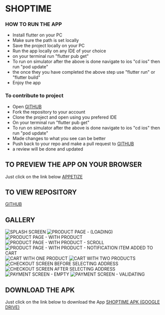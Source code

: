 # SHOPTIME

### HOW TO RUN THE APP

* Install flutter on your PC
* Make sure the path is set locally
* Save the project locally on your PC
* Run the app locally on any IDE of your choice
* on your terminal run "flutter pub get"
* To run on simulator after the above is done navigate to ios "cd ios" then run "pod update"
* the once they you have completed the above step use "flutter run" or "flutter build"
* Enjoy the app

### To contribute to project

* Open [GITHUB](https://github.com/andymaking/shop_time)
* Fork the repository to your account
* Clone the project and open using you prefered IDE
* On your terminal run "flutter pub get"
* To run on simulator after the above is done navigate to ios "cd ios" then run "pod update"
* Made changes to what you see can be better
* Push back to your repo and make a pull request to [GITHUB](https://github.com/andymaking/shop_time)
* a review will be done and updated


## TO PREVIEW THE APP ON YOUR BROWSER
Just click on the link below
[APPETIZE](https://appetize.io/app/b_77ymhuh6snuqeqou5y5zqjn364)

## TO VIEW REPOSITORY
[GITHUB](https://github.com/andymaking/shop_time)

## GALLERY

![SPLASH SCREEN](https://github.com/andymaking/shop_time/blob/main/assets/images/1.jpeg)
![PRODUCT PAGE - (LOADING)](https://github.com/andymaking/shop_time/blob/main/assets/images/2.jpeg)
![PRODUCT PAGE - WITH PRODUCT](https://github.com/andymaking/shop_time/blob/main/assets/images/3.jpeg)
![PRODUCT PAGE - WITH PRODUCT - SCROLL](https://github.com/andymaking/shop_time/blob/main/assets/images/4.jpeg)
![PRODUCT PAGE - WITH PRODUCT - NOTIFICATION ITEM ADDED TO CART](https://github.com/andymaking/shop_time/blob/main/assets/images/5.jpeg)
![CART WITH ONE PRODUCT](https://github.com/andymaking/shop_time/blob/main/assets/images/6.jpeg)
![CART WITH TWO PRODUCTS](https://github.com/andymaking/shop_time/blob/main/assets/images/8.jpeg)
![CHECKOUT SCREEN BEFORE SELECTING ADDRESS](https://github.com/andymaking/shop_time/blob/main/assets/images/9.jpeg)
![CHECKOUT SCREEN AFTER SELECTING ADDRESS](https://github.com/andymaking/shop_time/blob/main/assets/images/10.jpeg)
![PAYMENT SCREEN - EMPTY](https://github.com/andymaking/shop_time/blob/main/assets/images/11.jpeg)
![PAYMENT SCREEN - VALIDATING](https://github.com/andymaking/shop_time/blob/main/assets/images/12.jpeg)

## DOWNLOAD THE APK
Just click on the link below to download the App
[SHOPTIME APK (GOOGLE DRIVE)](https://drive.google.com/file/d/1Fb0CmkYf0_-2JQKm8GrE0avJFVdoAXcG/view?usp=sharing)

